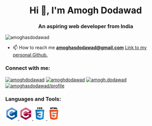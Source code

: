 <h1 align="center">Hi 👋, I'm Amogh Dodawad</h1>
<h3 align="center">An aspiring web developer from India</h3>

<p align="left"> <img src="https://komarev.com/ghpvc/?username=amoghasdodawad&label=Profile%20views&color=0e75b6&style=flat" alt="amoghasdodawad" /> </p>

- 📫 How to reach me **amoghasdodawad@gmail.com**
<a href=https://github.com/amoghasdodawad>Link to my personal Github.</a>
<h3 align="left">Connect with me:</h3>
<p align="left">
<a href="https://twitter.com/amoghdodawad" target="blank"><img align="center" src="https://raw.githubusercontent.com/rahuldkjain/github-profile-readme-generator/master/src/images/icons/Social/twitter.svg" alt="amoghdodawad" height="30" width="40" /></a>
<a href="https://linkedin.com/in/amoghdodawad" target="blank"><img align="center" src="https://raw.githubusercontent.com/rahuldkjain/github-profile-readme-generator/master/src/images/icons/Social/linked-in-alt.svg" alt="amoghdodawad" height="30" width="40" /></a>
<a href="https://instagram.com/amogh.dodawad" target="blank"><img align="center" src="https://raw.githubusercontent.com/rahuldkjain/github-profile-readme-generator/master/src/images/icons/Social/instagram.svg" alt="amogh.dodawad" height="30" width="40" /></a>
<a href="https://auth.geeksforgeeks.org/user/amoghasdodawad/profile" target="blank"><img align="center" src="https://raw.githubusercontent.com/rahuldkjain/github-profile-readme-generator/master/src/images/icons/Social/geeks-for-geeks.svg" alt="amoghasdodawad/profile" height="30" width="40" /></a>
</p>

<h3 align="left">Languages and Tools:</h3>
<p align="left"> <a href="https://www.cprogramming.com/" target="_blank" rel="noreferrer"> <img src="https://raw.githubusercontent.com/devicons/devicon/master/icons/c/c-original.svg" alt="c" width="40" height="40"/> </a> <a href="https://www.w3schools.com/cpp/" target="_blank" rel="noreferrer"> <img src="https://raw.githubusercontent.com/devicons/devicon/master/icons/cplusplus/cplusplus-original.svg" alt="cplusplus" width="40" height="40"/> </a> <a href="https://www.w3schools.com/css/" target="_blank" rel="noreferrer"> <img src="https://raw.githubusercontent.com/devicons/devicon/master/icons/css3/css3-original-wordmark.svg" alt="css3" width="40" height="40"/> </a> <a href="https://www.w3.org/html/" target="_blank" rel="noreferrer"> <img src="https://raw.githubusercontent.com/devicons/devicon/master/icons/html5/html5-original-wordmark.svg" alt="html5" width="40" height="40"/> </a> </p>
